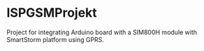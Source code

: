 # ISPGSMProjekt
Project for integrating Arduino board with a SIM800H module with SmartStorm platform using GPRS.
